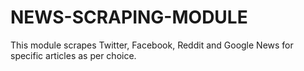 # NEWS-SCRAPING-MODULE
This module scrapes Twitter, Facebook, Reddit and Google News for specific articles as per choice.
